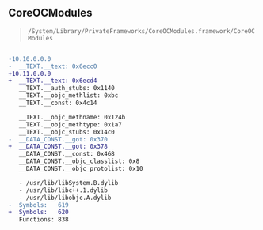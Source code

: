 ## CoreOCModules

> `/System/Library/PrivateFrameworks/CoreOCModules.framework/CoreOCModules`

```diff

-10.10.0.0.0
-  __TEXT.__text: 0x6ecc0
+10.11.0.0.0
+  __TEXT.__text: 0x6ecd4
   __TEXT.__auth_stubs: 0x1140
   __TEXT.__objc_methlist: 0xbc
   __TEXT.__const: 0x4c14

   __TEXT.__objc_methname: 0x124b
   __TEXT.__objc_methtype: 0x1a7
   __TEXT.__objc_stubs: 0x14c0
-  __DATA_CONST.__got: 0x370
+  __DATA_CONST.__got: 0x378
   __DATA_CONST.__const: 0x468
   __DATA_CONST.__objc_classlist: 0x8
   __DATA_CONST.__objc_protolist: 0x10

   - /usr/lib/libSystem.B.dylib
   - /usr/lib/libc++.1.dylib
   - /usr/lib/libobjc.A.dylib
-  Symbols:   619
+  Symbols:   620
   Functions: 838
 

```

